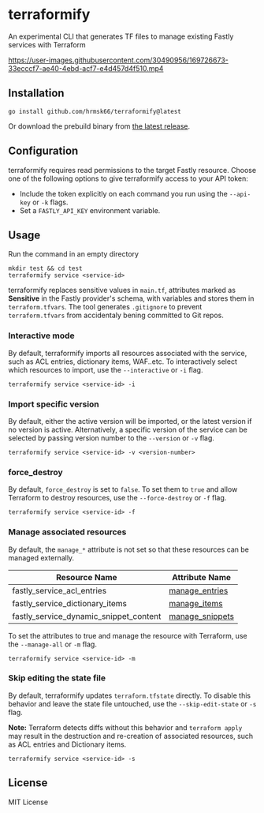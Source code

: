# terraformify

An experimental CLI that generates TF files to manage existing Fastly services with Terraform

https://user-images.githubusercontent.com/30490956/169726673-33ecccf7-ae40-4ebd-acf7-e4d457d4f510.mp4

## Installation

```
go install github.com/hrmsk66/terraformify@latest
```

Or download the prebuild binary from [the latest release](https://github.com/hrmsk66/terraformify/releases/latest).

## Configuration

terraformify requires read permissions to the target Fastly resource.
Choose one of the following options to give terraformify access to your API token:

- Include the token explicitly on each command you run using the `--api-key` or `-k` flags.
- Set a `FASTLY_API_KEY` environment variable.

## Usage

Run the command in an empty directory

```
mkdir test && cd test
terraformify service <service-id>
```

terraformify replaces sensitive values in `main.tf`, attributes marked as **Sensitive** in the Fastly provider's schema, with variables and stores them in `terraform.tfvars`. The tool generates `.gitignore` to prevent `terraform.tfvars` from accidentaly bening committed to Git repos.

### Interactive mode

By default, terraformify imports all resources associated with the service, such as ACL entries, dictionary items, WAF..etc. To interactively select which resources to import, use the `--interactive` or `-i` flag.

```
terraformify service <service-id> -i
```

### Import specific version

By default, either the active version will be imported, or the latest version if no version is active. Alternatively, a specific version of the service can be selected by passing version number to the `--version` or `-v` flag.

```
terraformify service <service-id> -v <version-number>
```

### force_destroy

By default, `force_destroy` is set to `false`. To set them to `true` and allow Terraform to destroy resources, use the `--force-destroy` or `-f` flag.

```
terraformify service <service-id> -f
```

### Manage associated resources

By default, the `manage_*` attribute is not set so that these resources can be managed externally.

| Resource Name                          | Attribute Name                                                                                                                 |
| -------------------------------------- | ------------------------------------------------------------------------------------------------------------------------------ |
| fastly_service_acl_entries             | [manage_entries](https://registry.terraform.io/providers/fastly/fastly/latest/docs/resources/service_acl_entries)              |
| fastly_service_dictionary_items        | [manage_items](https://registry.terraform.io/providers/fastly/fastly/latest/docs/resources/service_dictionary_items)           |
| fastly_service_dynamic_snippet_content | [manage_snippets](https://registry.terraform.io/providers/fastly/fastly/latest/docs/resources/service_dynamic_snippet_content) |

To set the attributes to true and manage the resource with Terraform, use the `--manage-all` or `-m` flag.

```
terraformify service <service-id> -m
```

### Skip editing the state file

By default, terraformify updates `terraform.tfstate` directly. To disable this behavior and leave the state file untouched, use the `--skip-edit-state` or `-s` flag.

**Note:** Terraform detects diffs without this behavior and `terraform apply` may result in the destruction and re-creation of associated resources, such as ACL entries and Dictionary items.

```
terraformify service <service-id> -s
```

## License

MIT License
